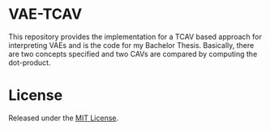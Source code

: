 # VAE-TCAV
This repository provides the implementation for a TCAV based approach for interpreting VAEs and is the code for my Bachelor Thesis.
Basically, there are two concepts specified and two CAVs are compared by computing the dot-product.

# License
Released under the [MIT License](https://opensource.org/licenses/MIT).